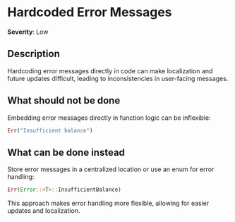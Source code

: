 # Hardcoded Error Messages

**Severity**: Low

## Description

Hardcoding error messages directly in code can make localization and future updates difficult, leading to
inconsistencies in user-facing messages.

## What should not be done

Embedding error messages directly in function logic can be inflexible:

```rust
Err("Insufficient balance")
```

## What can be done instead

Store error messages in a centralized location or use an enum for error handling:

```rust
Err(Error::<T>::InsufficientBalance)
```

This approach makes error handling more flexible, allowing for easier updates and localization.
